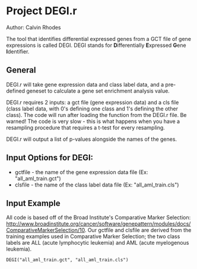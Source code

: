 # Project DEGI.r

Author: Calvin Rhodes

The tool that identifies differential expressed genes from a GCT file of gene expressions is called DEGI. DEGI stands for **D**ifferentially **E**xpressed **G**ene **I**dentifier.

## General
DEGI.r will take gene expression data and class label data, and a pre-defined geneset to calculate a gene set enrichment analysis value.

DEGI.r requires 2 inputs: a gct file (gene expression data) and a cls file (class label data, with 0's defining one class and 1's defining the other class). The code will run after loading the function from the DEGI.r file. Be warned! The code is very slow - this is what happens when you have a resampling procedure that requires a t-test for every resampling.

DEGI.r will output a list of p-values alongside the names of the genes.

## Input Options for DEGI:

* gctfile - the name of the gene expression data file (Ex: "all_aml_train.gct")
* clsfile - the name of the class label data file (Ex: "all_aml_train.cls")

## Input Example

All code is based off of the Broad Institute's Comparative Marker Selection:
http://www.broadinstitute.org/cancer/software/genepattern/modules/docs/ComparativeMarkerSelection/10. Our gctfile and clsfile are derived from the training examples used in Comparative Marker Selection; the two class labels are ALL (acute lymphocytic leukemia) and AML (acute myelogenous leukemia).

```{r}
DEGI("all_aml_train.gct", "all_aml_train.cls")
```

